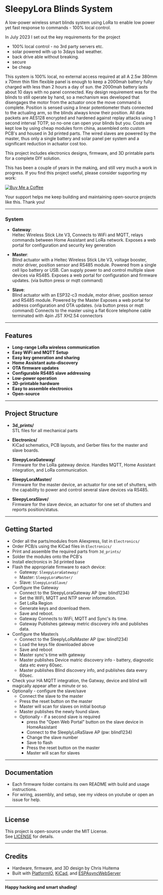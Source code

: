 # SleepyLora Blinds System

A low-power wireless smart blinds system using LoRa to enable low power yet fast response to commands - 100% local control.

In July 2023 I set out the key requirements for the project
- 100% local control - no 3rd party servers etc.
- solar powered with up to 3days bad weather.
- back drive able without breaking.
- secure
- be cheap

This system is 100% local, no external access required at all
A 2.5w 380mm x 70mm thin film flexible panel is enough to keep a 2000mah battery fully charged with less than 2 hours a day of sun. the 2000mah battery lasts about 10 days with no panel connected.
Key design requirement was for the blinds to still operate by hand, so a mechanism was developed that disengages the motor from the actuator once the move command is complete. 
Position is sensed using a linear potentiometer thats connected to the actualing arm, so the blinds always know their position.
All data packets are AES128 encrypted and hardened against replay attacks using 1 second interval TOTP, so no-one can open your blinds but you.
Costs are kept low by using cheap modules form china, assembled onto custom PCB's and housed in 3d printed parts.
The wired slaves are powered by the master, thus only a single battery and solar panel per system and a significant reduction in actuator cost too. 

This project includes electronics designs, firmware, and 3D printable parts for a complete DIY solution. 

This has been a couple of years in the making, and still very much a work in progress. If you find this project useful, please consider supporting my work:

[![Buy Me a Coffee](https://img.shields.io/badge/Buy%20me%20a%20coffee-orange?logo=buy-me-a-coffee&logoColor=white)](https://www.buymeacoffee.com/chrishuitema)

Your support helps me keep building and maintaining open-source projects like this. Thank you!

---

### System

- **Gateway**:  
  Heltec Wireless Stick Lite V3, Connects to WiFi and MQTT, relays commands between Home Assistant and LoRa network. 
  Exposes a web portal for configuration and security key generation

- **Master**:  
  Blind actuator with a Heltec Wireless Stick Lite V3, voltage booster, motor driver, position sensor and RS485 module.
  Powered from a single cell lipo battery or USB.
  Can supply power to and control multiple slave devices via RS485.
  Exposes a web portal for configuration and firmware updates. (via button press or mqtt command)

- **Slave**:  
  Blind actuator with an ESP32-c3 module, motor driver, position sensor and RS485 module. 
  Powered by the Master
  Exposes a web portal for address configuration and OTA updates. (via button press or mqtt command)
  Connects to the master using a flat 6core telephone cable terminated with 4pin JST XH2.54 connectors
  
---

## Features

- **Long-range LoRa wireless communication**
- **Easy WiFi and MQTT Setup**
- **Easy key generation and sharing**
- **Home Assistant auto-discovery**
- **OTA firmware updates**
- **Configurable RS485 slave addressing**
- **Low-power operation** 
- **3D-printable hardware** 
- **Easy to assemble electronics**
- **Open-source** 

---

## Project Structure

- **3d_prints/**  
  STL files for all mechanical parts 

- **Electronics/**  
  KiCad schematics, PCB layouts, and Gerber files for the master and slave boards.

- **SleepyLoraGateway/**  
  Firmware for the LoRa gateway device. Handles MQTT, Home Assistant integration, and LoRa communication. 

- **SleepyLoraMaster/**  
  Firmware for the master device, an actuator for one set of shutters, with the capability to power and control several slave devices via RS485.

- **SleepyLoraSlave/**  
  Firmware for the slave device, an actuator for one set of shutters and reports position/status.

---

## Getting Started

- Order all the parts/modules from Aliexpress, list in `Electronics/`
- Order PCB/s using the KiCad files in `Electronics/`
- Print and assemble the required parts from `3d_prints/`
- Solder the modules onto the PCB's
- Install electronics in 3d printed base
- Flash the appropriate firmware to each device:
  - Gateway: `SleepyLoraGateway/`
  - Master: `SleepyLoraMaster/`
  - Slave: `SleepyLoraSlave/`
- Configure the Gateway
  - Connect to the SleepyLoraGateway AP (pw: blind1234)
  - Set the WiFi, MQTT and NTP server information.
  - Set LoRa Region
  - Generate keys and download them. 
  - Save and reboot.
  - Gateway Connects to WiFi, MQTT and Sync's its time.
  - Gateway Publishes gateway metric discovery info and publishes data.
- Configure the Master/s
  - Connect to the SleeplyLoRaMaster AP (pw: blind1234)
  - Load the keys file downloaded above
  - Save and reboot
  - Master sync's time with gateway
  - Master publishes Device matric discovery info - battery, diagnostic data etc every 60sec.
  - Master publishes Blind discovery info, and publishes data every 60sec.
- Check your HA MQTT integration, the Gatway, device and blind will magically appear after a minute or so. 
- Optionally - configure the slave/save
  - Connect the slave to the master 
  - Press the reset button on the master
  - Master will scan for slaves on initial bootup
  - Master publishes the newly found slave.
  - Optionally - if a second slave is required
    - press the "Open Web Portal" button on the slave device in HomeAssistant
	- Connect to the SleeplyLoRaSlave AP (pw: blind1234)
	- Change the slave number
	- Save to flash
    - Press the reset button on the master
    - Master will scan for slaves

---

## Documentation

- Each firmware folder contains its own README with build and usage instructions.
- For wiring, assembly, and setup, see my videos on youtube or open an issue for help.

---

## License

This project is open-source under the MIT License.  
See [LICENSE](LICENSE) for details.

---

## Credits

- Hardware, firmware, and 3D design by Chris Huitema
- Built with [PlatformIO](https://platformio.org/), [KiCad](https://kicad.org/), and [ESPAsyncWebServer](https://github.com/me-no-dev/ESPAsyncWebServer)

---

**Happy hacking and smart shading!**